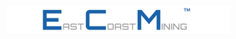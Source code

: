 ![East Coast Mining](https://github.com/eastcoastmining/.github/blob/main/logo-cover-728x90.png?raw=true)
